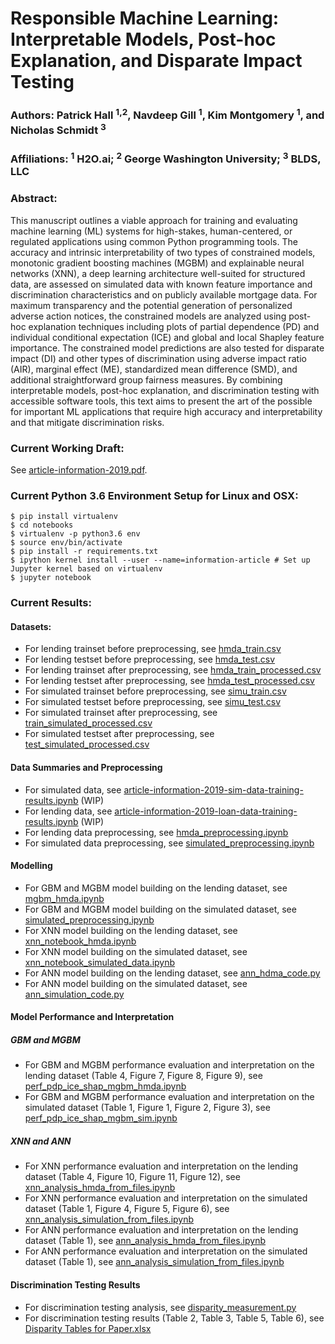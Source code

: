# Responsible Machine Learning: Interpretable Models, Post-hoc Explanation, and Disparate Impact Testing

### Authors: Patrick Hall <sup>1,2</sup>, Navdeep Gill <sup>1</sup>, Kim Montgomery <sup>1</sup>, and Nicholas Schmidt <sup>3</sup>
### Affiliations: <sup>1</sup> H2O.ai; <sup>2</sup> George Washington University; <sup>3</sup> BLDS, LLC

### Abstract: 
This manuscript outlines a viable approach for training and evaluating machine learning (ML) systems for high-stakes, human-centered, or regulated applications using common Python programming tools. The accuracy and intrinsic interpretability of two types of constrained models, monotonic gradient boosting machines (MGBM) and explainable neural networks (XNN), a deep learning architecture well-suited for structured data, are assessed on simulated data with known feature importance and discrimination characteristics and on publicly available mortgage data. For maximum transparency and the potential generation of personalized adverse action notices, the constrained models are analyzed using post-hoc explanation techniques including plots of partial dependence (PD) and individual conditional expectation (ICE) and global and local Shapley feature importance. The constrained model predictions are also tested for disparate impact (DI) and other types of discrimination using adverse impact ratio (AIR), marginal effect (ME), standardized mean difference (SMD), and additional straightforward group fairness measures. By combining interpretable models, post-hoc explanation, and discrimination testing with accessible software tools, this text aims to present the art of the possible for important ML applications that require high accuracy and interpretability and that mitigate discrimination risks.

### Current Working Draft:

See [article-information-2019.pdf](article-information-2019.pdf).

### Current Python 3.6 Environment Setup for Linux and OSX: 

```
$ pip install virtualenv
$ cd notebooks
$ virtualenv -p python3.6 env
$ source env/bin/activate
$ pip install -r requirements.txt
$ ipython kernel install --user --name=information-article # Set up Jupyter kernel based on virtualenv
$ jupyter notebook
```

### Current Results:

#### Datasets:
* For lending trainset before preprocessing, see [hmda_train.csv](https://github.com/h2oai/article-information-2019/blob/master/data/output/hmda_train.csv)
* For lending testset before preprocessing, see [hmda_test.csv](https://github.com/h2oai/article-information-2019/blob/master/data/output/hmda_test.csv)
* For lending trainset after preprocessing, see [hmda_train_processed.csv](https://github.com/h2oai/article-information-2019/blob/master/data/output/hmda_train_processed.csv)
* For lending testset after preprocessing, see [hmda_test_processed.csv](https://github.com/h2oai/article-information-2019/blob/master/data/output/hmda_test_processed.csv)
* For simulated trainset before preprocessing, see [simu_train.csv](https://github.com/h2oai/article-information-2019/blob/master/data/output/simu_train.csv)
* For simulated testset before preprocessing, see [simu_test.csv](https://github.com/h2oai/article-information-2019/blob/master/data/output/simu_test.csv)
* For simulated trainset after preprocessing, see [train_simulated_processed.csv](https://github.com/h2oai/article-information-2019/blob/master/data/output/train_simulated_processed.csv)
* For simulated testset after preprocessing, see [test_simulated_processed.csv](https://github.com/h2oai/article-information-2019/blob/master/data/output/test_simulated_processed.csv)

#### Data Summaries and Preprocessing
* For simulated data, see [article-information-2019-sim-data-training-results.ipynb](notebooks/article-information-2019-sim-data-training-results.ipynb) (WIP)
* For lending data, see [article-information-2019-loan-data-training-results.ipynb](notebooks/article-information-2019-loan-data-training-results.ipynb) (WIP)
* For lending data preprocessing, see [hmda_preprocessing.ipynb](https://github.com/h2oai/article-information-2019/blob/master/notebooks/hmda_preprocessing.ipynb)
* For simulated data preprocessing, see [simulated_preprocessing.ipynb](https://github.com/h2oai/article-information-2019/blob/master/notebooks/simulated_preprocessing.ipynb)

#### Modelling
* For GBM and MGBM model building on the lending dataset, see [mgbm_hmda.ipynb](https://github.com/h2oai/article-information-2019/blob/master/notebooks/mgbm_hmda.ipynb)
* For GBM and MGBM model building on the simulated dataset, see [simulated_preprocessing.ipynb](https://github.com/h2oai/article-information-2019/blob/master/notebooks/simulated_preprocessing.ipynb)
* For XNN model building on the lending dataset, see [xnn_notebook_hmda.ipynb](https://github.com/h2oai/article-information-2019/blob/master/notebooks/xnn_notebook_hmda.ipynb)
* For XNN model building on the simulated dataset, see [xnn_notebook_simulated_data.ipynb](https://github.com/h2oai/article-information-2019/blob/master/notebooks/xnn_notebook_simulated_data.ipynb)
* For ANN model building on the lending dataset, see [ann_hdma_code.py](https://github.com/h2oai/article-information-2019/blob/master/notebooks/scripts/ann_hdma_code.py)
* For ANN model building on the simulated dataset, see [ann_simulation_code.py](https://github.com/h2oai/article-information-2019/blob/master/notebooks/scripts/ann_simulation_code.py)

#### Model Performance and Interpretation

##### GBM and MGBM
* For GBM and MGBM performance evaluation and interpretation on the lending dataset (Table 4, Figure 7, Figure 8, Figure 9), see [perf_pdp_ice_shap_mgbm_hmda.ipynb](https://github.com/h2oai/article-information-2019/blob/master/notebooks/perf_pdp_ice_shap_mgbm_hmda.ipynb)
* For GBM and MGBM performance evaluation and interpretation on the simulated dataset (Table 1, Figure 1, Figure 2, Figure 3), see [perf_pdp_ice_shap_mgbm_sim.ipynb](https://github.com/h2oai/article-information-2019/blob/master/notebooks/perf_pdp_ice_shap_mgbm_sim.ipynb)

##### XNN and ANN
* For XNN performance evaluation and interpretation on the lending dataset (Table 4, Figure 10, Figure 11, Figure 12), see [xnn_analysis_hmda_from_files.ipynb](https://github.com/h2oai/article-information-2019/blob/master/notebooks/xnn_analysis_hmda_from_files.ipynb)
* For XNN performance evaluation and interpretation on the simulated dataset (Table 1, Figure 4, Figure 5, Figure 6), see [xnn_analysis_simulation_from_files.ipynb](https://github.com/h2oai/article-information-2019/blob/master/notebooks/xnn_analysis_simulation_from_files.ipynb)
* For ANN performance evaluation and interpretation on the lending dataset (Table 1), see [ann_analysis_hmda_from_files.ipynb](https://github.com/h2oai/article-information-2019/blob/master/notebooks/ann_analysis_hmda_from_files.ipynb)
* For ANN performance evaluation and interpretation on the simulated dataset (Table 1), see [ann_analysis_simulation_from_files.ipynb](https://github.com/h2oai/article-information-2019/blob/master/notebooks/ann_analysis_simulation_from_files.ipynb)

#### Discrimination Testing Results
* For discrimination testing analysis, see [disparity_measurement.py](https://github.com/h2oai/article-information-2019/blob/master/notebooks/scripts/disparity_measurement.py)
* For discrimination testing results (Table 2, Table 3, Table 5, Table 6), see [Disparity Tables for Paper.xlsx](https://github.com/h2oai/article-information-2019/blob/master/data/output/Disparity%20Tables%20for%20Paper.xlsx)


